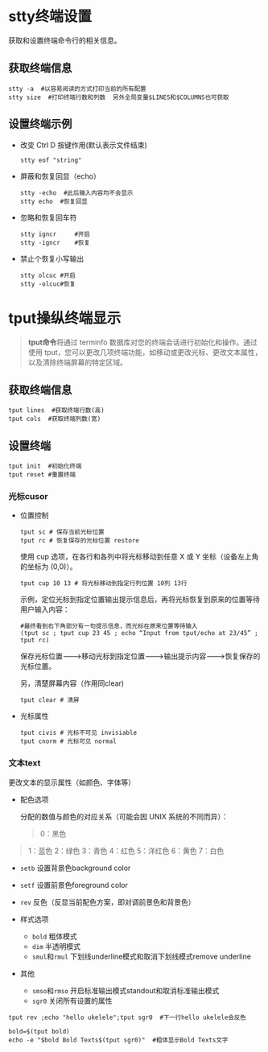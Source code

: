 # stty终端设置

获取和设置终端命令行的相关信息。

## 获取终端信息

```shell
stty -a  #以容易阅读的方式打印当前的所有配置
stty size  #打印终端行数和列数  另外全局变量$LINES和$COLUMNS也可获取
```

## 设置终端示例

- 改变 Ctrl D 按键作用(默认表示文件结束)

  ```shell
  stty eof "string"
  ```

- 屏蔽和恢复回显（echo）

  ```shell
  stty -echo  #此后输入内容均不会显示
  stty echo  #恢复回显
  ```

- 忽略和恢复回车符

  ```shell
  stty igncr     #开启
  stty -igncr    #恢复
  ```

- 禁止个恢复小写输出

  ```shell
  stty olcuc #开启
  stty -olcuc#恢复
  ```

# tput操纵终端显示

>  **tput命令**将通过 terminfo 数据库对您的终端会话进行初始化和操作。通过使用 tput，您可以更改几项终端功能，如移动或更改光标、更改文本属性，以及清除终端屏幕的特定区域。

## 获取终端信息

```shell
tput lines  #获取终端行数(高)
tput cols  #获取终端列数(宽)
```

## 设置终端

```shell
tput init  #初始化终端
tput reset #重置终端
```

### 光标cusor

- 位置控制

  ```shell
  tput sc # 保存当前光标位置
  tput rc # 恢复保存的光标位置 restore
  ```

  使用 cup 选项，在各行和各列中将光标移动到任意 X 或 Y 坐标（设备左上角的坐标为 (0,0)）。

  ```shell
  tput cup 10 13 # 将光标移动到指定行列位置 10列 13行
  ```

  示例，定位光标到指定位置输出提示信息后，再将光标恢复到原来的位置等待用户输入内容：

  ```shell
  #最终看到右下角部分有一句提示信息，而光标在原来位置等待输入
  (tput sc ; tput cup 23 45 ; echo “Input from tput/echo at 23/45” ; tput rc)
  ```

  保存光标位置--->移动光标到指定位置--->输出提示内容--->恢复保存的光标位置。

  另，清楚屏幕内容（作用同clear)

  ```shell
  tput clear # 清屏
  ```

- 光标属性

  ```shell
  tput civis # 光标不可见 invisiable
  tput cnorm # 光标可见 normal
  ```

### 文本text

更改文本的显示属性（如颜色、字体等）

- 配色选项

  分配的数值与颜色的对应关系（可能会因 UNIX 系统的不同而异）：
  
  >0：黑色
>1：蓝色
  >2：绿色
>3：青色
  >4：红色
  >5：洋红色
  >6：黄色
  > 7：白色

  - `setb`  设置背景色background color
  - `setf`   设置前景色foreground color
  - `rev`   反色（反显当前配色方案，即对调前景色和背景色）

- 样式选项

  - `bold`  粗体模式
  - `dim`  半透明模式
  - `smul`和`rmul` 下划线underline模式和取消下划线模式remove underline

- 其他

  - `smso`和`rmso`  开启标准输出模式standout和取消标准输出模式
  - `sgr0`  关闭所有设置的属性


```shell
tput rev ;echo "hello ukelele";tput sgr0  #下一行hello ukelele会反色

bold=$(tput bold)
echo -e "$bold Bold Texts$(tput sgr0)"  #粗体显示Bold Texts文字 
```

